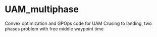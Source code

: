 # UAM_multiphase
Convex optimization and GPOps code for UAM Crusing to landing, two phases problem with free middle waypoint time
